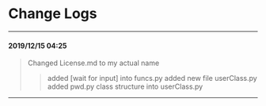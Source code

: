 # Change Logs #
- - - -
#### 2019/12/15 04:25 ####
>Changed License.md to my actual name
>>added [wait for input] into funcs.py
>>added new file userClass.py
>>added pwd.py class structure into userClass.py
- - - -